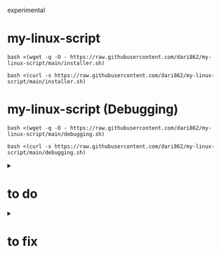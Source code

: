 experimental

# my-linux-script

```
bash <(wget -q -O - https://raw.githubusercontent.com/dari862/my-linux-script/main/installer.sh)
```

```
bash <(curl -s https://raw.githubusercontent.com/dari862/my-linux-script/main/installer.sh)
```

# my-linux-script (Debugging)

```
bash <(wget -q -O - https://raw.githubusercontent.com/dari862/my-linux-script/main/debugging.sh)
```

```
bash <(curl -s https://raw.githubusercontent.com/dari862/my-linux-script/main/debugging.sh)
```


<details>
<summary><h1>to do</h1></summary>
  number of installed appes : echo $(( $(dpkg-query -l | wc -l) - 5 ))
  work on bspwm
  https://xerolinux.xyz/
  https://github.com/erikdubois/arcolinux-nemesis
</details>

<details>
<summary><h1>to fix</h1></summary>
- fix brighness script
- error: tray: Failed to put tray above 0x3800001 in the stack (XCB_MATCH (8))
</details>
